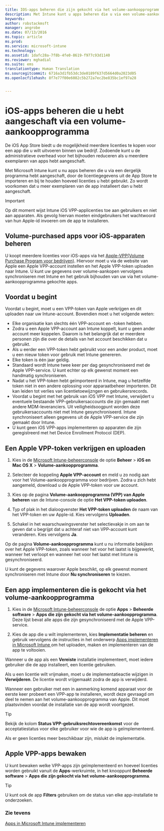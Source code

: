 ```yaml
---
title: IOS-apps beheren die zijn gekocht via het volume-aankoopprogramma | Microsoft Intune
description: Met Intune kunt u apps beheren die u via een volume-aankoopprogramma hebt aangeschaft door de licentiegegevens uit de app store te importeren en bij te houden hoeveel licenties u hebt gebruikt. Zo wordt voorkomen dat u meer exemplaren van de app installeert dan u hebt aangeschaft.
keywords: 
author: robstackmsft
manager: angrobe
ms.date: 07/13/2016
ms.topic: article
ms.prod: 
ms.service: microsoft-intune
ms.technology: 
ms.assetid: 1dafc28a-7f8b-4fe0-8619-f977c93d1140
ms.reviewer: mghadial
ms.suite: ems
translationtype: Human Translation
ms.sourcegitcommit: 6716a3d1fb53dc3de0189f637d5664d0a2023d05
ms.openlocfilehash: 8f7e77f00e6082c5b272a7ec2be835bc1ef97a28


---
```


# iOS-apps beheren die u hebt aangeschaft via een volume-aankoopprogramma
De iOS App Store biedt u de mogelijkheid meerdere licenties te kopen voor een app die u wilt uitvoeren binnen uw bedrijf. Zodoende kunt u de administratieve overhead voor het bijhouden reduceren als u meerdere exemplaren van apps hebt aangeschaft.

Met Microsoft Intune kunt u nu apps beheren die u via een dergelijk programma hebt aangeschaft, door de licentiegegevens uit de App Store te importeren en bij te houden hoeveel licenties u hebt gebruikt. Zo wordt voorkomen dat u meer exemplaren van de app installeert dan u hebt aangeschaft.

> [!Important]
> Op dit moment wijst Intune iOS VPP-applicenties toe aan gebruikers en niet aan apparaten. Als gevolg hiervan moeten eindgebruikers het wachtwoord van hun Apple-id invoeren om de app te installeren.

## Volume-purchased apps voor iOS-apparaten beheren
U koopt meerdere licenties voor iOS-apps via het [Apple-VPP(Volume Purchase Program voor bedrijven)](http://www.apple.com/business/vpp/). Hiervoor moet u via de website van Apple een Apple VPP-account instellen en het Apple VPP-token uploaden naar Intune.  U kunt uw gegevens over volume-aankopen vervolgens synchroniseren met Intune en het gebruik bijhouden van uw via het volume-aankoopprogramma gekochte apps.

## Voordat u begint
Voordat u begint, moet u een VPP-token van Apple verkrijgen en dit uploaden naar uw Intune-account. Bovendien moet u het volgende weten:

* Elke organisatie kan slechts één VPP-account en -token hebben.
* Zodra u een Apple VPP-account aan Intune koppelt, kunt u geen ander account meer koppelen. Daarom is het belangrijk dat er meerdere personen zijn die over de details van het account beschikken dat u gebruikt.
* Als u eerder een VPP-token hebt gebruikt voor een ander product, moet u een nieuw token voor gebruik met Intune genereren.
* Elke token is één jaar geldig.
* Standaard wordt Intune twee keer per dag gesynchroniseerd met de Apple VPP-service. U kunt echter op elk gewenst moment een handmatig synchroniseren.
* Nadat u het VPP-token hebt geïmporteerd in Intune, mag u hetzelfde token niet in een andere oplossing voor apparaatbeheer importeren. Dit kan leiden tot verlies van licentietoewijzngen en gebruikersrecords.
* Voordat u begint met het gebruik van iOS VPP met Intune, verwijdert u eventuele bestaande VPP-gebruikersaccounts die zijn gemaakt met andere MDM-leveranciers. Uit veiligheidsoogpunt worden deze gebruikersaccounts niet met Intune gesynchroniseerd. Intune synchroniseert alleen gegevens uit de Apple VPP-service die zijn gemaakt door Intune. 
* U kunt geen iOS VPP-apps implementeren op apparaten die zijn geregistreerd met het Device Enrollment Protocol (DEP).

## Een Apple VPP-token verkrijgen en uploaden

1.  Kies in de [Microsoft Intune-beheerconsole](https://manage.microsoft.com) de optie **Beheer** &gt; **iOS en Mac OS X** &gt; **Volume-aankoopprogramma**.

2.  Selecteer de koppeling **Apple VPP-account** en meld u zo nodig aan voor het Volume-aankoopprogramma voor bedrijven. Zodra u zich hebt aangemeld, download u de Apple VPP-token voor uw account.

3.  Kies op de pagina **Volume-aankoopprogramma (VPP) van Apple beheren** van de Intune-console de optie **Het VPP-token uploaden**.

4.  Typ of plak in het dialoogvenster **Het VPP-token uploaden** de naam van het VPP-token en uw Apple-id. Kies vervolgens **Uploaden**.

5.  Schakel in het waarschuwingsvenster het selectievakje in om aan te geven dat u begrijpt dat u achteraf niet van VPP-account kunt veranderen. Kies vervolgens **Ja**.

Op de pagina **Volume-aankoopprogramma** kunt u nu informatie bekijken over het Apple VPP-token, zoals wanneer het voor het laatst is bijgewerkt, wanneer het verloopt en wanneer het voor het laatst met Intune is gesynchroniseerd.

U kunt de gegevens waarover Apple beschikt, op elk gewenst moment synchroniseren met Intune door **Nu synchroniseren** te kiezen.

## Een app implementeren die is gekocht via het volume-aankoopprogramma

1.  Kies in de [Microsoft Intune-beheerconsole](https://manage.microsoft.com) de optie **Apps** &gt; **Beheerde software** &gt; **Apps die zijn gekocht via het volume-aankoopprogramma**. Deze lijst bevat alle apps die zijn gesynchroniseerd met de Apple VPP-service.

2.  Kies de app die u wilt implementeren, kies **Implementatie beheren** en gebruik vervolgens de instructies in het onderwerp [Apps implementeren in Microsoft Intune ](deploy-apps-in-microsoft-intune.md) om het uploaden, maken en implementeren van de app te voltooien.

Wanneer u de app als een **Vereiste** installatie implementeert, moet iedere gebruiker die de app installeert, een licentie gebruiken.

Als u een licentie wilt vrijmaken, moet u de implementatieactie wijzigen in **Verwijderen**. De licentie wordt vrijgemaakt zodra de app is verwijderd.

Wanneer een gebruiker met een in aanmerking komend apparaat voor de eerste keer probeert een VPP-app te installeren, wordt deze gevraagd om deel te nemen aan het volume-aankoopprogramma van Apple. Dit moet plaatsvinden voordat de installatie van de app wordt voortgezet.

> [!TIP]
> Bekijk de kolom **Status VPP-gebruiksrechtovereenkomst** voor de acceptatiestatus voor elke gebruiker voor wie de app is geïmplementeerd.

Als er geen licenties meer beschikbaar zijn, mislukt de implementatie.

## Apple VPP-apps bewaken
U kunt bewaken welke VPP-apps zijn geïmplementeerd en hoeveel licenties worden gebruikt vanuit de **Apps**-werkruimte, in het knooppunt **Beheerde software** &gt; **Apps die zijn gekocht via het volume-aankoopprogramma**.

> [!TIP]
> U kunt ook de app **Filters** gebruiken om de status van elke app-installatie te onderzoeken.

### Zie tevens
[Apps in Microsoft Intune implementeren](deploy-apps-in-microsoft-intune.md)




<!--HONumber=Jul16_HO4-->


